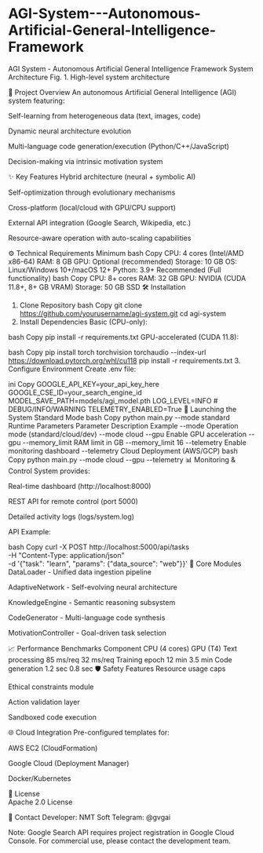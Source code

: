 # AGI-System---Autonomous-Artificial-General-Intelligence-Framework
AGI System - Autonomous Artificial General Intelligence Framework
System Architecture
Fig. 1. High-level system architecture

📌 Project Overview
An autonomous Artificial General Intelligence (AGI) system featuring:

Self-learning from heterogeneous data (text, images, code)

Dynamic neural architecture evolution

Multi-language code generation/execution (Python/C++/JavaScript)

Decision-making via intrinsic motivation system

✨ Key Features
Hybrid architecture (neural + symbolic AI)

Self-optimization through evolutionary mechanisms

Cross-platform (local/cloud with GPU/CPU support)

External API integration (Google Search, Wikipedia, etc.)

Resource-aware operation with auto-scaling capabilities

⚙️ Technical Requirements
Minimum
bash
Copy
CPU: 4 cores (Intel/AMD x86-64)
RAM: 8 GB 
GPU: Optional (recommended)
Storage: 10 GB
OS: Linux/Windows 10+/macOS 12+
Python: 3.9+
Recommended (Full functionality)
bash
Copy
CPU: 8+ cores
RAM: 32 GB
GPU: NVIDIA (CUDA 11.8+, 8+ GB VRAM)
Storage: 50 GB SSD
🛠 Installation
1. Clone Repository
bash
Copy
git clone https://github.com/yourusername/agi-system.git
cd agi-system
2. Install Dependencies
Basic (CPU-only):

bash
Copy
pip install -r requirements.txt
GPU-accelerated (CUDA 11.8):

bash
Copy
pip install torch torchvision torchaudio --index-url https://download.pytorch.org/whl/cu118
pip install -r requirements.txt
3. Configure Environment
Create .env file:

ini
Copy
GOOGLE_API_KEY=your_api_key_here
GOOGLE_CSE_ID=your_search_engine_id
MODEL_SAVE_PATH=models/agi_model.pth
LOG_LEVEL=INFO  # DEBUG/INFO/WARNING
TELEMETRY_ENABLED=True
🚀 Launching the System
Standard Mode
bash
Copy
python main.py --mode standard
Runtime Parameters
Parameter	Description	Example
--mode	Operation mode (standard/cloud/dev)	--mode cloud
--gpu	Enable GPU acceleration	--gpu
--memory_limit	RAM limit in GB	--memory_limit 16
--telemetry	Enable monitoring dashboard	--telemetry
Cloud Deployment (AWS/GCP)
bash
Copy
python main.py --mode cloud --gpu --telemetry
📊 Monitoring & Control
System provides:

Real-time dashboard (http://localhost:8000)

REST API for remote control (port 5000)

Detailed activity logs (logs/system.log)

API Example:

bash
Copy
curl -X POST http://localhost:5000/api/tasks \
  -H "Content-Type: application/json" \
  -d '{"task": "learn", "params": {"data_source": "web"}}'
🧩 Core Modules
DataLoader - Unified data ingestion pipeline

AdaptiveNetwork - Self-evolving neural architecture

KnowledgeEngine - Semantic reasoning subsystem

CodeGenerator - Multi-language code synthesis

MotivationController - Goal-driven task selection

📈 Performance Benchmarks
Component	CPU (4 cores)	GPU (T4)
Text processing	85 ms/req	32 ms/req
Training epoch	12 min	3.5 min
Code generation	1.2 sec	0.8 sec
🛡️ Safety Features
Resource usage caps

Ethical constraints module

Action validation layer

Sandboxed code execution

🌐 Cloud Integration
Pre-configured templates for:

AWS EC2 (CloudFormation)

Google Cloud (Deployment Manager)

Docker/Kubernetes

📜 License  
Apache 2.0 License

📧 Contact
Developer: NMT Soft
Telegram: @gvgai

Note: Google Search API requires project registration in Google Cloud Console. For commercial use, please contact the development team.
